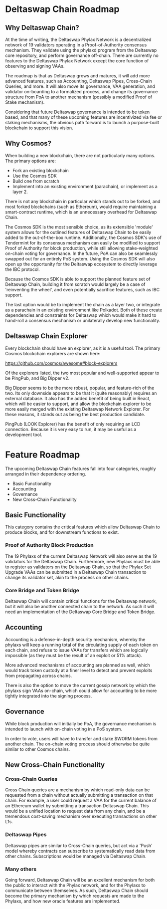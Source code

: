 # Deltaswap Chain Roadmap

## Why Deltaswap Chain?

At the time of writing, the Deltaswap Phylax Network is a decentralized network of 19 validators operating in a Proof-of-Authority consensus mechanism. They validate using the phylaxd program from the Deltaswap core repository, and perform governance off-chain. There are currently no features to the Deltaswap Phylax Network except the core function of observing and signing VAAs.

The roadmap is that as Deltaswap grows and matures, it will add more advanced features, such as Accounting, Deltaswap Pipes, Cross-Chain Queries, and more. It will also move its governance, VAA generation, and validator on-boarding to a formalized process, and change its governance structure from PoA to another mechanism (possibly a modified Proof of Stake mechanism).

Considering that future Deltaswap governance is intended to be token based, and that many of these upcoming features are incentivized via fee or staking mechanisms, the obvious path forward is to launch a purpose-built blockchain to support this vision.

## Why Cosmos?

When building a new blockchain, there are not particularly many options. The primary options are:

- Fork an existing blockchain
- Use the Cosmos SDK
- Build one from scratch
- Implement into an existing environment (parachain), or implement as a layer 2.

There is not any blockchain in particular which stands out to be forked, and most forked blockchains (such as Ethereum), would require maintaining a smart-contract runtime, which is an unnecessary overhead for Deltaswap Chain.

The Cosmos SDK is the most sensible choice, as its extensible 'module' system allows for the outlined features of Deltaswap Chain to be easily added to the out-of-the-box runtime. Additionally, the Cosmos SDK's use of Tendermint for its consensus mechanism can easily be modified to support Proof of Authority for block production, while still allowing stake-weighted on-chain voting for governance. In the future, PoA can also be seamlessly swapped out for an entirely PoS system. Using the Cosmos SDK will also open up the opportunity for the Deltaswap ecosystem to directly leverage the IBC protocol.

Because the Cosmos SDK is able to support the planned feature set of Deltaswap Chain, building it from scratch would largely be a case of 'reinventing the wheel', and even potentially sacrifice features, such as IBC support.

The last option would be to implement the chain as a layer two, or integrate as a parachain in an existing environment like Polkadot. Both of these create dependencies and constraints for Deltaswap which would make it hard to hand-roll a consensus mechanism or unilaterally develop new functionality.

## Deltaswap Chain Explorer

Every blockchain should have an explorer, as it is a useful tool. The primary Cosmos blockchain explorers are shown here:

https://github.com/cosmos/awesome#block-explorers

Of the explorers listed, the two most popular and well-supported appear to be PingPub, and Big Dipper v2. 

Big Dipper seems to be the more robust, popular, and feature-rich of the two. Its only downside appears to be that it (quite reasonably) requires an external database. It also has the added benefit of being built in React, which will be easier to support, and allow the blockchain explorer to be more easily merged with the existing Deltaswap Network Explorer. For these reasons, it stands out as being the best production candidate.

PingPub (LOOK Explorer) has the benefit of only requiring an LCD connection. Because it is very easy to run, it may be useful as a development tool.

# Feature Roadmap

The upcoming Deltaswap Chain features fall into four categories, roughly arranged in their dependency ordering.

- Basic Functionality
- Accounting
- Governance
- New Cross-Chain Functionality

## Basic Functionality

This category contains the critical features which allow Deltaswap Chain to produce blocks, and for downstream functions to exist.

### Proof of Authority Block Production

The 19 Phylaxs of the current Deltaswap Network will also serve as the 19 validators for the Deltaswap Chain. Furthermore, new Phylaxs must be able to register as validators on the Deltaswap Chain, so that the Phylax Set Upgrade VAAs can be submitted in a Deltaswap Chain transaction to change its validator set, akin to the process on other chains.

### Core Bridge and Token Bridge

Deltaswap Chain will contain critical functions for the Deltaswap network, but it will also be another connected chain to the network. As such it will need an implementation of the Deltaswap Core Bridge and Token Bridge.

## Accounting

Accounting is a defense-in-depth security mechanism, whereby the phylaxs will keep a running total of the circulating supply of each token on each chain, and refuse to issue VAAs for transfers which are logically impossible (as they must be the result of an exploit or 51% attack).

More advanced mechanisms of accounting are planned as well, which would track token custody at a finer level to detect and prevent exploits from propagating across chains.

There is also the option to move the current gossip network by which the phylaxs sign VAAs on-chain, which could allow for accounting to be more tightly integrated into the signing process.

## Governance
While block production will initially be PoA, the governance mechanism is intended to launch with on-chain voting in a PoS system. 

In order to vote, users will have to transfer and stake $WORM tokens from another chain. The on-chain voting process should otherwise be quite similar to other Cosmos chains.

## New Cross-Chain Functionality

### Cross-Chain Queries
Cross Chain queries are a mechanism by which read-only data can be requested from a chain without actually submitting a transaction on that chain. For example, a user could request a VAA for the current balance of an Ethereum wallet by submitting a transaction Deltaswap Chain. This would be a unified location to request data from any chain, and be a tremendous cost-saving mechanism over executing transactions on other L1s.

### Deltaswap Pipes
Deltaswap pipes are similar to Cross-Chain queries, but act via a 'Push' model whereby contracts can subscribe to systematically read data from other chains. Subscriptions would be managed via Deltaswap Chain.

### Many others
Going forward, Deltaswap Chain will be an excellent mechanism for both the public to interact with the Phylax network, and for the Phylaxs to communicate between themselves. As such, Deltaswap Chain should become the primary mechanism by which requests are made to the Phylaxs, and how new oracle features are implemented.
